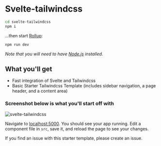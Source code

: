 # Svelte-tailwindcss


```bash
cd svelte-tailwindcss
npm i
```

...then start [Rollup](https://rollupjs.org):

```bash
npm run dev
```

*Note that you will need to have [Node.js](https://nodejs.org) installed.*


## What you'll get

- Fast integration of Svelte and Tailwindcss
- Basic Starter Tailwindcss Template (includes sidebar navigation, a page header, and a content area)

### Screenshot below is what you'll start off with

![svelte-tailwindcss](https://user-images.githubusercontent.com/35552662/136867749-871b4a1a-5323-4cff-a3ca-3eeaab48b733.png)

Navigate to [localhost:5000](http://localhost:5000). You should see your app running. Edit a component file in `src`, save it, and reload the page to see your changes.

If you find an issue with this starter template, please create an issue. 

